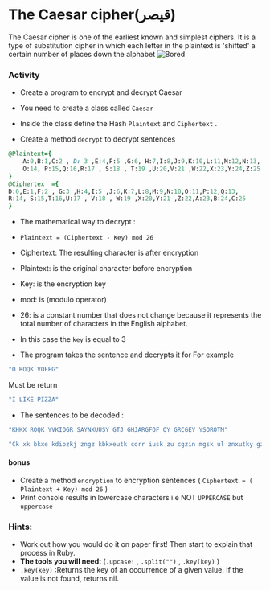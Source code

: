 # The Caesar cipher(قيصر) 
The Caesar cipher is one of the earliest known and simplest ciphers. It is a type of substitution cipher in which each letter in the plaintext is 'shifted' a certain number of places down the alphabet
![Bored](https://www.thejavaprogrammer.com/wp-content/uploads/2016/11/Caesar-Cipher-in-Java-Encryption-and-Decryption.png)

### Activity

- Create a program to encrypt and decrypt Caesar

- You need to create a class called ``Caesar``
- Inside the class define the Hash ``Plaintext`` and ``Ciphertext`` .

- Create a method ``decrypt`` to decrypt sentences


```ruby 
@Plaintext={
    A:0,B:1,C:2 , D: 3 ,E:4,F:5 ,G:6, H:7,I:8,J:9,K:10,L:11,M:12,N:13,
    O:14, P:15,Q:16,R:17 , S:18 , T:19 ,U:20,V:21 ,W:22,X:23,Y:24,Z:25
}
@Ciphertex  ={
D:0,E:1,F:2 , G:3 ,H:4,I:5 ,J:6,K:7,L:8,M:9,N:10,O:11,P:12,Q:13,
R:14, S:15,T:16,U:17 , V:18 , W:19 ,X:20,Y:21 ,Z:22,A:23,B:24,C:25
}
```
- The mathematical way to decrypt :
- `Plaintext = (Ciphertext - Key) mod 26`


- Ciphertext: The resulting character is after encryption
- Plaintext: is the original character before encryption
- Key: is the encryption key
- mod: is (modulo operator)
- 26: is a constant number that does not change because it represents the total number of characters in the English alphabet.
- In this case the `key` is equal to 3
-  The program takes the sentence and decrypts it
for For example
```ruby
"O ROQK VOFFG"
```
Must be return 
```ruby
"I LIKE PIZZA"
```
- The sentences to be decoded : 
```ruby
"KHKX ROQK YVKIOGR SAYNXUUSY GTJ GHJARGFOF OY GRCGEY YSOROTM"
```

```ruby
"Ck xk bkxe kdiozkj zngz kbkxeutk corr iusk zu cgzin mgsk ul znxutky gz luax gs ut sutjge"
```

 #### bonus
  -  Create a method ``encryption`` to encryption sentences ( ``Ciphertext = ( Plaintext + Key) mod 26`` )
  - Print console results in lowercase characters i.e NOT `UPPERCASE` but `uppercase`



### Hints:

- Work out how you would do it on paper first! Then start to explain that process in Ruby.
- **The tools you will need:**  (``.upcase!`` , ``.split("")`` , ``.key(key)`` )
-  ``.key(key)`` :Returns the key of an occurrence of a given value. If the value is not found, returns nil.  
 

